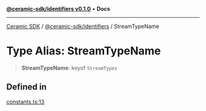 [**@ceramic-sdk/identifiers v0.1.0**](../README.md) • **Docs**

***

[Ceramic SDK](../../../README.md) / [@ceramic-sdk/identifiers](../README.md) / StreamTypeName

# Type Alias: StreamTypeName

> **StreamTypeName**: keyof `StreamTypes`

## Defined in

[constants.ts:13](https://github.com/ceramicstudio/ceramic-sdk/blob/08d58118912aa26627dbf829b08a7b8bc9962e2e/packages/identifiers/src/constants.ts#L13)
